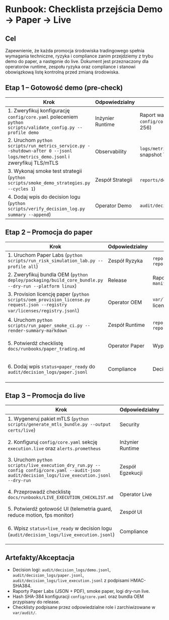 # Runbook: Checklista przejścia Demo → Paper → Live

## Cel
Zapewnienie, że każda promocja środowiska tradingowego spełnia wymagania techniczne, ryzyka i compliance zanim przejdziemy z trybu demo do paper, a następnie do live. Dokument jest przeznaczony dla operatorów runtime, zespołu ryzyka oraz compliance i stanowi obowiązkową listę kontrolną przed zmianą środowiska.

## Etap 1 – Gotowość demo (pre-check)
| Krok | Odpowiedzialny | Artefakty | Akceptacja |
| --- | --- | --- | --- |
| 1. Zweryfikuj konfigurację `config/core.yaml` poleceniem `python scripts/validate_config.py --profile demo` | Inżynier Runtime | Raport walidacji, `config/core.yaml` (hash SHA-256) | Raport bez błędów, hash wpisany do decision logu |
| 2. Uruchom `python scripts/run_metrics_service.py --shutdown-after 0 --jsonl logs/metrics_demo.jsonl` i zweryfikuj TLS/mTLS | Observability | `logs/metrics_demo.jsonl`, snapshot TLS | Potwierdzony status TLS/mTLS, brak ostrzeżeń o kluczach |
| 3. Wykonaj smoke test strategii (`python scripts/smoke_demo_strategies.py --cycles 1`) | Zespół Strategii | `reports/demo_smoke/*.json`, logi | Wynik PASS, brak odchyleń > tolerancji |
| 4. Dodaj wpis do decision logu (`python scripts/verify_decision_log.py summary --append`) | Operator Demo | `audit/decision_logs/demo.jsonl` | Wpis podpisany HMAC, `status=demo_ready` |

## Etap 2 – Promocja do paper
| Krok | Odpowiedzialny | Artefakty | Akceptacja |
| --- | --- | --- | --- |
| 1. Uruchom Paper Labs (`python scripts/run_risk_simulation_lab.py --profile all`) | Zespół Ryzyka | `reports/paper_labs/*.json`, `reports/paper_labs/*.pdf` | Wszystkie profile PASS, podpis Compliance |
| 2. Zweryfikuj bundla OEM (`python deploy/packaging/build_core_bundle.py --dry-run --platform linux`) | Release | Raport bundlera, `manifest.json` | Manifest podpisany, brak rozbieżności |
| 3. Provision licencję paper (`python scripts/oem_provision_license.py request.json --registry var/licenses/registry.jsonl`) | Operator OEM | `var/licenses/registry.jsonl`, licencja `.jsonl` | Licencja podpisana, wpis w decision logu |
| 4. Uruchom `python scripts/run_paper_smoke_ci.py --render-summary-markdown` | Zespół Runtime | `reports/paper_smoke/*.json`, `reports/paper_smoke/*.md` | Smoke PASS, raport przesłany do compliance |
| 5. Potwierdź checklistę `docs/runbooks/paper_trading.md` | Operator Paper | Wypełniona lista kontrolna | Sekcja „Akceptacja” podpisana przez Compliance |
| 6. Dodaj wpis `status=paper_ready` do `audit/decision_logs/paper.jsonl` | Compliance | Decision log paper | Wpis podpisany HMAC-SHA384, zweryfikowany `verify_decision_log.py` |

## Etap 3 – Promocja do live
| Krok | Odpowiedzialny | Artefakty | Akceptacja |
| --- | --- | --- | --- |
| 1. Wygeneruj pakiet mTLS (`python scripts/generate_mtls_bundle.py --output certs/live`) | Security | `certs/live/*`, rejestr rotacji | Komplet materiałów TLS, potwierdzony fingerprint CA |
| 2. Konfiguruj `config/core.yaml` sekcję `execution.live` oraz `alerts.prometheus` | Inżynier Runtime | Nowa wersja `config/core.yaml`, diff Git | PR zatwierdzony, hash wpisany do decision logu |
| 3. Uruchom `python scripts/live_execution_dry_run.py --config config/core.yaml --audit-json audit/decision_logs/live_execution.jsonl --dry-run` | Zespół Egzekucji | Raport dry-run, decision log | Dry-run PASS, brak błędów adapterów |
| 4. Przeprowadź checklistę `docs/runbooks/LIVE_EXECUTION_CHECKLIST.md` | Operator Live | Wypełniony formularz checklisty | Wszystkie pola `Akceptacja` oznaczone jako `[x]` |
| 5. Potwierdź gotowość UI (telemetria guard, reduce motion, fps monitor) | Zespół UI | Logi UI (`logs/ui_telemetry_alerts.jsonl`) | Guard aktywny, brak ostrzeżeń | 
| 6. Wpisz `status=live_ready` w decision logu (`audit/decision_logs/live_execution.jsonl`) | Compliance | Decision log live | Wpis podpisany HMAC, zweryfikowany `verify_decision_log.py --strict` |

## Artefakty/Akceptacja
- Decision logi: `audit/decision_logs/demo.jsonl`, `audit/decision_logs/paper.jsonl`, `audit/decision_logs/live_execution.jsonl` z podpisami HMAC-SHA384.
- Raporty Paper Labs (JSON + PDF), smoke paper, logi dry-run live.
- Hash SHA-384 konfiguracji `config/core.yaml` oraz bundla OEM przypisany do release.
- Checklisty podpisane przez odpowiedzialne role i zarchiwizowane w `var/audit/`.
